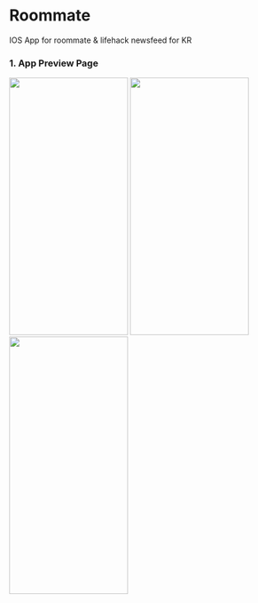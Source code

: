 # Roommate
IOS App for roommate &amp; lifehack newsfeed for KR

### 1. App Preview Page
<img width="214" height="463" src="https://user-images.githubusercontent.com/24893218/154326675-1d803166-bf79-4c96-835a-448ea62b6a0b.png">&nbsp;<img width="214" height="463" src="https://user-images.githubusercontent.com/24893218/154326021-0c22114f-95bd-4a56-9408-2311e664e322.png">&nbsp;<img width="214" height="463" src="https://user-images.githubusercontent.com/24893218/154326440-f499d5ad-5fd4-4fb7-8965-59f0dcfe51f4.png">
